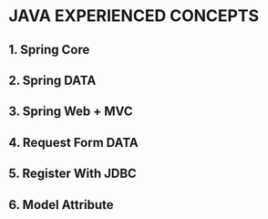 # JAVA EXPERIENCED CONCEPTS 

##  1. Spring Core 

##  2. Spring DATA

##  3. Spring Web + MVC

##  4. Request Form DATA

##  5. Register With JDBC

##  6. Model Attribute

